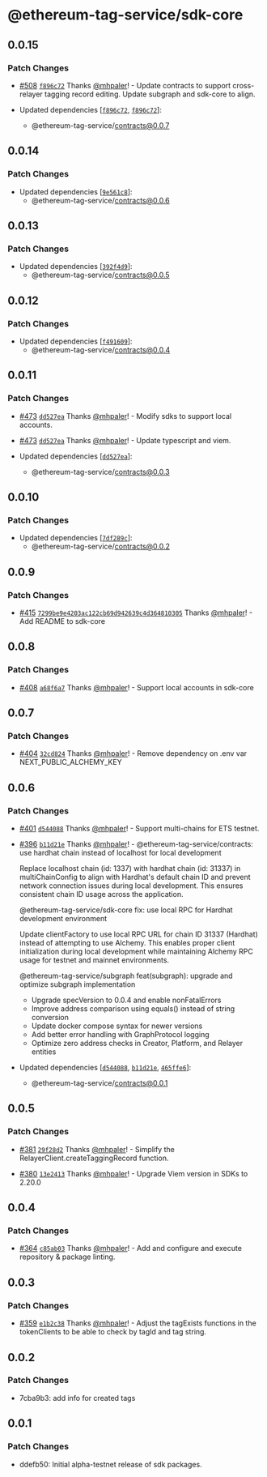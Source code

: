 # @ethereum-tag-service/sdk-core

## 0.0.15

### Patch Changes

- [#508](https://github.com/ethereum-tag-service/ets/pull/508) [`f896c72`](https://github.com/ethereum-tag-service/ets/commit/f896c72eb60e3df072829a20f732fb1c0ed2bf0e) Thanks [@mhpaler](https://github.com/mhpaler)! - Update contracts to support cross-relayer tagging record editing. Update subgraph and sdk-core to align.

- Updated dependencies [[`f896c72`](https://github.com/ethereum-tag-service/ets/commit/f896c72eb60e3df072829a20f732fb1c0ed2bf0e), [`f896c72`](https://github.com/ethereum-tag-service/ets/commit/f896c72eb60e3df072829a20f732fb1c0ed2bf0e)]:
  - @ethereum-tag-service/contracts@0.0.7

## 0.0.14

### Patch Changes

- Updated dependencies [[`9e561c8`](https://github.com/ethereum-tag-service/ets/commit/9e561c8b195ff63e6acf14a9a06672fb21d62bf4)]:
  - @ethereum-tag-service/contracts@0.0.6

## 0.0.13

### Patch Changes

- Updated dependencies [[`392f4d9`](https://github.com/ethereum-tag-service/ets/commit/392f4d9dca1b7f6d191c6051d20ca8c2ff29f324)]:
  - @ethereum-tag-service/contracts@0.0.5

## 0.0.12

### Patch Changes

- Updated dependencies [[`f491609`](https://github.com/ethereum-tag-service/ets/commit/f491609cb03e756eb4d5b567f30e1d98f11fc64c)]:
  - @ethereum-tag-service/contracts@0.0.4

## 0.0.11

### Patch Changes

- [#473](https://github.com/ethereum-tag-service/ets/pull/473) [`dd527ea`](https://github.com/ethereum-tag-service/ets/commit/dd527ea061686107510492dcedf7ea2a2555a18c) Thanks [@mhpaler](https://github.com/mhpaler)! - Modify sdks to support local accounts.

- [#473](https://github.com/ethereum-tag-service/ets/pull/473) [`dd527ea`](https://github.com/ethereum-tag-service/ets/commit/dd527ea061686107510492dcedf7ea2a2555a18c) Thanks [@mhpaler](https://github.com/mhpaler)! - Update typescript and viem.

- Updated dependencies [[`dd527ea`](https://github.com/ethereum-tag-service/ets/commit/dd527ea061686107510492dcedf7ea2a2555a18c)]:
  - @ethereum-tag-service/contracts@0.0.3

## 0.0.10

### Patch Changes

- Updated dependencies [[`7df289c`](https://github.com/ethereum-tag-service/ets/commit/7df289c25cadc9cc7cea9a3b56d13d7896f26c67)]:
  - @ethereum-tag-service/contracts@0.0.2

## 0.0.9

### Patch Changes

- [#415](https://github.com/ethereum-tag-service/ets/pull/415) [`7299be9e4203ac122cb69d942639c4d364810305`](https://github.com/ethereum-tag-service/ets/commit/7299be9e4203ac122cb69d942639c4d364810305) Thanks [@mhpaler](https://github.com/mhpaler)! - Add README to sdk-core

## 0.0.8

### Patch Changes

- [#408](https://github.com/ethereum-tag-service/ets/pull/408) [`a68f6a7`](https://github.com/ethereum-tag-service/ets/commit/a68f6a70a1616c1e75e5df6e2ee4e3c546620d82) Thanks [@mhpaler](https://github.com/mhpaler)! - Support local accounts in sdk-core

## 0.0.7

### Patch Changes

- [#404](https://github.com/ethereum-tag-service/ets/pull/404) [`32cd824`](https://github.com/ethereum-tag-service/ets/commit/32cd82415e907e6d143281e2d9b5436d5a44fb1c) Thanks [@mhpaler](https://github.com/mhpaler)! - Remove dependency on .env var NEXT_PUBLIC_ALCHEMY_KEY

## 0.0.6

### Patch Changes

- [#401](https://github.com/ethereum-tag-service/ets/pull/401) [`d544088`](https://github.com/ethereum-tag-service/ets/commit/d544088664ac78424d290ee417c85dd9bf205749) Thanks [@mhpaler](https://github.com/mhpaler)! - Support multi-chains for ETS testnet.

- [#396](https://github.com/ethereum-tag-service/ets/pull/396) [`b11d21e`](https://github.com/ethereum-tag-service/ets/commit/b11d21ea8ede9938442165da29550dfef405a658) Thanks [@mhpaler](https://github.com/mhpaler)! - @ethereum-tag-service/contracts: use hardhat chain instead of localhost for local development

  Replace localhost chain (id: 1337) with hardhat chain (id: 31337) in multiChainConfig
  to align with Hardhat's default chain ID and prevent network connection issues during
  local development. This ensures consistent chain ID usage across the application.

  @ethereum-tag-service/sdk-core fix: use local RPC for Hardhat development environment

  Update clientFactory to use local RPC URL for chain ID 31337 (Hardhat) instead of
  attempting to use Alchemy. This enables proper client initialization during local
  development while maintaining Alchemy RPC usage for testnet and mainnet environments.

  @ethereum-tag-service/subgraph feat(subgraph): upgrade and optimize subgraph implementation

  - Upgrade specVersion to 0.0.4 and enable nonFatalErrors
  - Improve address comparison using equals() instead of string conversion
  - Update docker compose syntax for newer versions
  - Add better error handling with GraphProtocol logging
  - Optimize zero address checks in Creator, Platform, and Relayer entities

- Updated dependencies [[`d544088`](https://github.com/ethereum-tag-service/ets/commit/d544088664ac78424d290ee417c85dd9bf205749), [`b11d21e`](https://github.com/ethereum-tag-service/ets/commit/b11d21ea8ede9938442165da29550dfef405a658), [`465ffe6`](https://github.com/ethereum-tag-service/ets/commit/465ffe6a5d99a469e770d5118e231eccf3faa86f)]:
  - @ethereum-tag-service/contracts@0.0.1

## 0.0.5

### Patch Changes

- [#381](https://github.com/ethereum-tag-service/ets/pull/381) [`29f28d2`](https://github.com/ethereum-tag-service/ets/commit/29f28d22ffdf412156afe76f1acc08aa72d5ce00) Thanks [@mhpaler](https://github.com/mhpaler)! - Simplify the RelayerClient.createTaggingRecord function.

- [#380](https://github.com/ethereum-tag-service/ets/pull/380) [`13e2413`](https://github.com/ethereum-tag-service/ets/commit/13e24136e3eae44404e3655c5a826465736452d0) Thanks [@mhpaler](https://github.com/mhpaler)! - Upgrade Viem version in SDKs to 2.20.0

## 0.0.4

### Patch Changes

- [#364](https://github.com/ethereum-tag-service/ets/pull/364) [`c85ab03`](https://github.com/ethereum-tag-service/ets/commit/c85ab033adbff506a27e0c747da01a0ac53e9f59) Thanks [@mhpaler](https://github.com/mhpaler)! - Add and configure and execute repository & package linting.

## 0.0.3

### Patch Changes

- [#359](https://github.com/ethereum-tag-service/ets/pull/359) [`e1b2c38`](https://github.com/ethereum-tag-service/ets/commit/e1b2c38f4c10b2f225d30354732004cf90620f1e) Thanks [@mhpaler](https://github.com/mhpaler)! - Adjust the tagExists functions in the tokenClients to be able to check by tagId and tag string.

## 0.0.2

### Patch Changes

- 7cba9b3: add info for created tags

## 0.0.1

### Patch Changes

- ddefb50: Initial alpha-testnet release of sdk packages.

